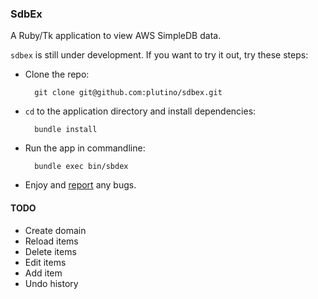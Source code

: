 ### SdbEx

A Ruby/Tk application to view AWS SimpleDB data.

`sdbex` is still under development.  If you want to try it out, try these steps:

* Clone the repo: 

        git clone git@github.com:plutino/sdbex.git
        
* `cd` to the application directory and install dependencies:

        bundle install
        
* Run the app in commandline:

        bundle exec bin/sbdex
        
* Enjoy and [report](https://github.com/plutino/sdbex/issues) any bugs.

#### TODO

* Create domain
* Reload items
* Delete items
* Edit items
* Add item
* Undo history
